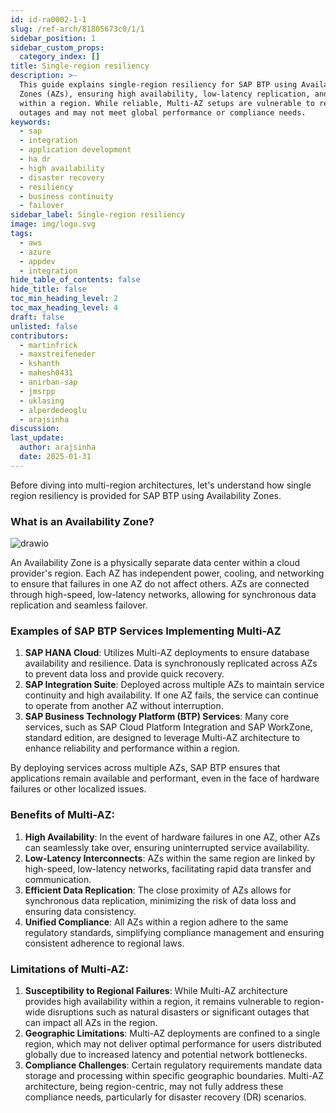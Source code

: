 ```yaml
---
id: id-ra0002-1-1
slug: /ref-arch/81805673c0/1/1
sidebar_position: 1
sidebar_custom_props:
  category_index: []
title: Single-region resiliency
description: >-
  This guide explains single-region resiliency for SAP BTP using Availability
  Zones (AZs), ensuring high availability, low-latency replication, and failover
  within a region. While reliable, Multi-AZ setups are vulnerable to region-wide
  outages and may not meet global performance or compliance needs.
keywords:
  - sap
  - integration
  - application development
  - ha dr
  - high availability
  - disaster recovery
  - resiliency
  - business continuity
  - failover
sidebar_label: Single-region resiliency
image: img/logo.svg
tags:
  - aws
  - azure
  - appdev
  - integration
hide_table_of_contents: false
hide_title: false
toc_min_heading_level: 2
toc_max_heading_level: 4
draft: false
unlisted: false
contributors:
  - martinfrick
  - maxstreifeneder
  - kshanth
  - mahesh0431
  - anirban-sap
  - jmsrpp
  - uklasing
  - alperdedeoglu
  - arajsinha
discussion: 
last_update:
  author: arajsinha
  date: 2025-01-31
---
```


Before diving into multi-region architectures, let's understand how single region resiliency is provided for SAP BTP using Availability Zones.

### What is an Availability Zone?

![drawio](drawio/multi-az.drawio)

An Availability Zone is a physically separate data center within a cloud provider's region. Each AZ has independent power, cooling, and networking to ensure that failures in one AZ do not affect others. AZs are connected through high-speed, low-latency networks, allowing for synchronous data replication and seamless failover.

### Examples of SAP BTP Services Implementing Multi-AZ

1. **SAP HANA Cloud**: Utilizes Multi-AZ deployments to ensure database availability and resilience. Data is synchronously replicated across AZs to prevent data loss and provide quick recovery.
2. **SAP Integration Suite**: Deployed across multiple AZs to maintain service continuity and high availability. If one AZ fails, the service can continue to operate from another AZ without interruption.
3. **SAP Business Technology Platform (BTP) Services**: Many core services, such as SAP Cloud Platform Integration and SAP WorkZone, standard edition, are designed to leverage Multi-AZ architecture to enhance reliability and performance within a region.

By deploying services across multiple AZs, SAP BTP ensures that applications remain available and performant, even in the face of hardware failures or other localized issues.

### Benefits of Multi-AZ:

1. **High Availability**: In the event of hardware failures in one AZ, other AZs can seamlessly take over, ensuring uninterrupted service availability.
2. **Low-Latency Interconnects**: AZs within the same region are linked by high-speed, low-latency networks, facilitating rapid data transfer and communication.
3. **Efficient Data Replication**: The close proximity of AZs allows for synchronous data replication, minimizing the risk of data loss and ensuring data consistency.
4. **Unified Compliance**: All AZs within a region adhere to the same regulatory standards, simplifying compliance management and ensuring consistent adherence to regional laws.

### Limitations of Multi-AZ:

1. **Susceptibility to Regional Failures**: While Multi-AZ architecture provides high availability within a region, it remains vulnerable to region-wide disruptions such as natural disasters or significant outages that can impact all AZs in the region.
2. **Geographic Limitations**: Multi-AZ deployments are confined to a single region, which may not deliver optimal performance for users distributed globally due to increased latency and potential network bottlenecks.
3. **Compliance Challenges**: Certain regulatory requirements mandate data storage and processing within specific geographic boundaries. Multi-AZ architecture, being region-centric, may not fully address these compliance needs, particularly for disaster recovery (DR) scenarios.
